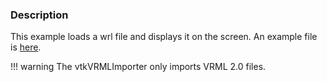 ### Description

This example loads a wrl file and displays it on the screen. An example file is [here](https://raw.githubusercontent.com/lorensen/VTKExamples/master/src/Testing/Data/sextant.wrl).

!!! warning
    The vtkVRMLImporter only imports VRML 2.0 files.
